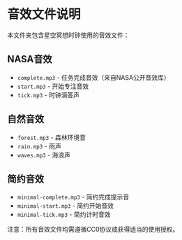 # 音效文件说明

本文件夹包含星空冥想时钟使用的音效文件：

## NASA音效
- `complete.mp3` - 任务完成音效（来自NASA公开音效库）
- `start.mp3` - 开始专注音效
- `tick.mp3` - 时钟滴答声

## 自然音效
- `forest.mp3` - 森林环境音
- `rain.mp3` - 雨声
- `waves.mp3` - 海浪声

## 简约音效
- `minimal-complete.mp3` - 简约完成提示音
- `minimal-start.mp3` - 简约开始音效
- `minimal-tick.mp3` - 简约计时音效

注意：所有音效文件均需遵循CC0协议或获得适当的使用授权。 